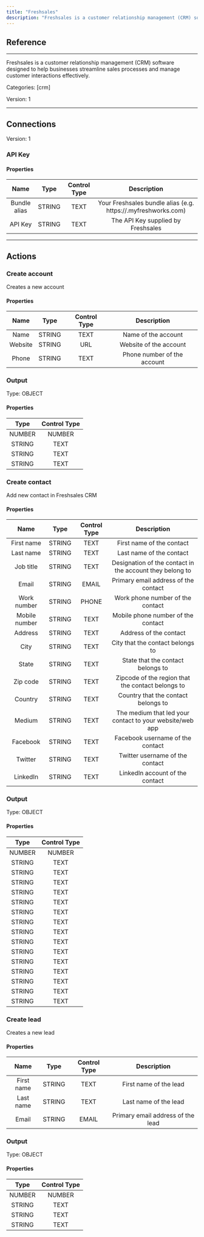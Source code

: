 ```yaml
---
title: "Freshsales"
description: "Freshsales is a customer relationship management (CRM) software designed to help businesses streamline sales processes and manage customer interactions effectively."
---
```

## Reference
<hr />

Freshsales is a customer relationship management (CRM) software designed to help businesses streamline sales processes and manage customer interactions effectively.


Categories: [crm]


Version: 1

<hr />



## Connections

Version: 1


### API Key

#### Properties

|      Name      |     Type     |     Control Type     |     Description     |
|:--------------:|:------------:|:--------------------:|:-------------------:|
| Bundle alias | STRING | TEXT  |  Your Freshsales bundle alias (e.g. https://<alias>.myfreshworks.com)  |
| API Key | STRING | TEXT  |  The API Key supplied by Freshsales  |





<hr />





## Actions


### Create account
Creates a new account

#### Properties

|      Name      |     Type     |     Control Type     |     Description     |
|:--------------:|:------------:|:--------------------:|:-------------------:|
| Name | STRING | TEXT  |  Name of the account  |
| Website | STRING | URL  |  Website of the account  |
| Phone | STRING | TEXT  |  Phone number of the account  |


### Output



Type: OBJECT


#### Properties

|     Type     |     Control Type     |
|:------------:|:--------------------:|
| NUMBER | NUMBER  |
| STRING | TEXT  |
| STRING | TEXT  |
| STRING | TEXT  |






### Create contact
Add new contact in Freshsales CRM

#### Properties

|      Name      |     Type     |     Control Type     |     Description     |
|:--------------:|:------------:|:--------------------:|:-------------------:|
| First name | STRING | TEXT  |  First name of the contact  |
| Last name | STRING | TEXT  |  Last name of the contact  |
| Job title | STRING | TEXT  |  Designation of the contact in the account they belong to  |
| Email | STRING | EMAIL  |  Primary email address of the contact  |
| Work number | STRING | PHONE  |  Work phone number of the contact  |
| Mobile number | STRING | TEXT  |  Mobile phone number of the contact  |
| Address | STRING | TEXT  |  Address of the contact  |
| City | STRING | TEXT  |  City that the contact belongs to  |
| State | STRING | TEXT  |  State that the contact belongs to  |
| Zip code | STRING | TEXT  |  Zipcode of the region that the contact belongs to  |
| Country | STRING | TEXT  |  Country that the contact belongs to  |
| Medium | STRING | TEXT  |  The medium that led your contact to your website/web app  |
| Facebook | STRING | TEXT  |  Facebook username of the contact  |
| Twitter | STRING | TEXT  |  Twitter username of the contact  |
| LinkedIn | STRING | TEXT  |  LinkedIn account of the contact  |


### Output



Type: OBJECT


#### Properties

|     Type     |     Control Type     |
|:------------:|:--------------------:|
| NUMBER | NUMBER  |
| STRING | TEXT  |
| STRING | TEXT  |
| STRING | TEXT  |
| STRING | TEXT  |
| STRING | TEXT  |
| STRING | TEXT  |
| STRING | TEXT  |
| STRING | TEXT  |
| STRING | TEXT  |
| STRING | TEXT  |
| STRING | TEXT  |
| STRING | TEXT  |
| STRING | TEXT  |
| STRING | TEXT  |
| STRING | TEXT  |






### Create lead
Creates a new lead

#### Properties

|      Name      |     Type     |     Control Type     |     Description     |
|:--------------:|:------------:|:--------------------:|:-------------------:|
| First name | STRING | TEXT  |  First name of the lead  |
| Last name | STRING | TEXT  |  Last name of the lead  |
| Email | STRING | EMAIL  |  Primary email address of the lead  |


### Output



Type: OBJECT


#### Properties

|     Type     |     Control Type     |
|:------------:|:--------------------:|
| NUMBER | NUMBER  |
| STRING | TEXT  |
| STRING | TEXT  |
| STRING | TEXT  |






